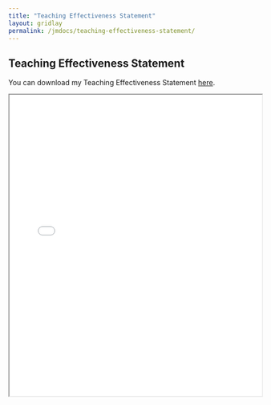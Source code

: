 ```yaml
---
title: "Teaching Effectiveness Statement"
layout: gridlay
permalink: /jmdocs/teaching-effectiveness-statement/
---
```


## Teaching Effectiveness Statement


You can download my Teaching Effectiveness Statement [here](/assets/TeachingEffectiveness_SaharnazBabaeiBalderlou.pdf).

<iframe src="/assets/TeachingEffectiveness_SaharnazBabaeiBalderlou.pdf" width="100%" height="600px"></iframe>
